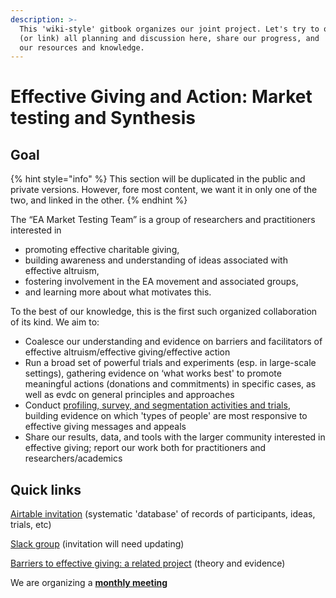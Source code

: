 ```yaml
---
description: >-
  This 'wiki-style' gitbook organizes our joint project. Let's try to organize
  (or link) all planning and discussion here, share our progress, and 'curate'
  our resources and knowledge.
---
```


# Effective Giving and Action: Market testing and Synthesis

## Goal

{% hint style="info" %}
This section will be  duplicated in the public and private versions. However, fore most content, we want it in only one of the two, and linked in the other.
{% endhint %}

The “EA Market Testing Team” is a group of researchers and practitioners interested in

* promoting effective charitable giving,
* building awareness and understanding of ideas associated with effective altruism,
* fostering involvement in the EA movement and associated groups,
* and learning more about what motivates this.

To the best of our knowledge, this is the first such organized collaboration of its kind. We aim to:

* Coalesce our understanding and evidence on barriers and facilitators of effective altruism/effective giving/effective action
* Run a broad set of powerful trials and experiments (esp. in large-scale settings), gathering evidence on ‘what works best' to promote meaningful actions (donations and commitments) in specific cases, as well as evdc on general principles and approaches
* Conduct [profiling, survey, and segmentation activities and trials](profiling-and-segmentation/profiling-discussion.md), building evidence on which 'types of people' are most responsive to effective giving messages and appeals
* Share our results, data, and tools with the larger community interested in effective giving; report our work both for practitioners and researchers/academics

## **Quick links**

[Airtable invitation](https://airtable.com/invite/l?inviteId=invrYLQD6MCwj5tzF\&inviteToken=756e551c2eb2be11add77811fa080f3ac80c5adc68b402c5dcbbc4a16684b836) (systematic 'database' of records of participants, ideas, trials, etc)

[Slack group](https://join.slack.com/t/givingexperiments/shared\_invite/zt-stgaroli-5FVxFgOY\_MjXjrmUjfxLfw) (invitation will need updating)

[Barriers to effective giving: a related project](https://daaronr.github.io/ea\_giving\_barriers/index.html) (theory and evidence)

We are organizing a [**monthly meeting**](tip-o-the-spear.md#meeting-agendas)
